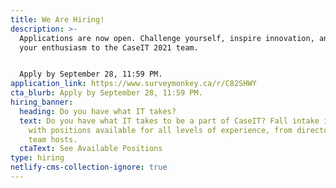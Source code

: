 ```yaml
---
title: We Are Hiring!
description: >-
  Applications are now open. Challenge yourself, inspire innovation, and bring
  your enthusiasm to the CaseIT 2021 team. 


  Apply by September 28, 11:59 PM.
application_link: https://www.surveymonkey.ca/r/C82SHWY
cta_blurb: Apply by September 28, 11:59 PM.
hiring_banner:
  heading: Do you have what IT takes?
  text: Do you have what IT takes to be a part of CaseIT? Fall intake is open now
    with positions available for all levels of experience, from directors to
    team hosts.
  ctaText: See Available Positions
type: hiring
netlify-cms-collection-ignore: true
---
```

